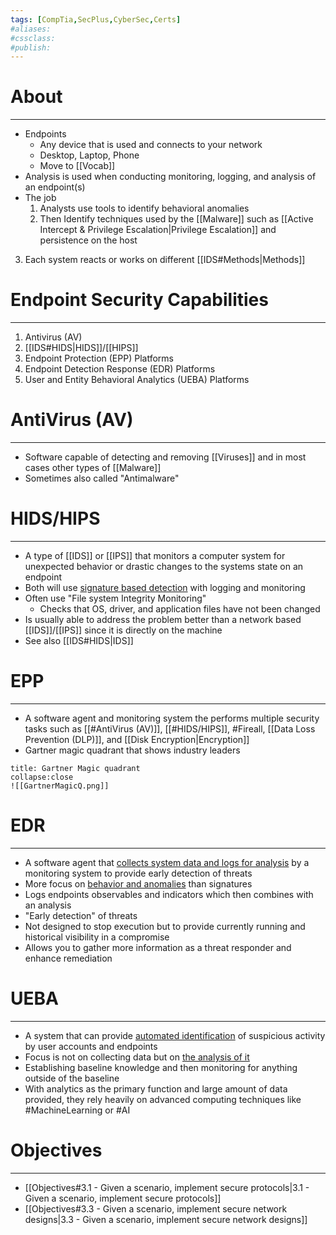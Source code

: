 ```yaml
---
tags: [CompTia,SecPlus,CyberSec,Certs]
#aliases:
#cssclass:
#publish:
---
```


# About
---
- Endpoints
	- Any device that is used and connects to your network
	- Desktop, Laptop, Phone
	- Move to [[Vocab]]
- Analysis is used when conducting monitoring, logging, and analysis of an endpoint(s)
- The job
	1. Analysts use tools to identify behavioral anomalies
	2. Then Identify techniques used by the [[Malware]] such as [[Active Intercept & Privilege Escalation|Privilege Escalation]] and persistence on the host
3. Each system reacts or works on different [[IDS#Methods|Methods]]

# Endpoint Security Capabilities
---
1. Antivirus (AV)
2. [[IDS#HIDS|HIDS]]/[[HIPS]]
3. Endpoint Protection (EPP) Platforms
4. Endpoint Detection Response (EDR) Platforms
5. User and Entity Behavioral Analytics (UEBA) Platforms

# AntiVirus (AV)
---
- Software capable of detecting and removing [[Viruses]] and in most cases other types of [[Malware]]
- Sometimes also called "Antimalware"

# HIDS/HIPS
---
- A type of [[IDS]] or [[IPS]] that monitors a computer system for unexpected behavior or drastic changes to the systems state on an endpoint
- Both will use <u>signature based detection</u> with logging and monitoring
- Often use "File system Integrity Monitoring"
	- Checks that OS, driver, and application files have not been changed
- Is usually able to address the problem better than a network based [[IDS]]/[[IPS]] since it is directly on the machine
- See also [[IDS#HIDS|IDS]]

# EPP
---
- A software agent and monitoring system the performs multiple security tasks such as [[#AntiVirus (AV)]], [[#HIDS/HIPS]], #Fireall, [[Data Loss Prevention (DLP)]], and [[Disk Encryption|Encryption]]
- Gartner magic quadrant that  shows industry leaders

```ad-info
title: Gartner Magic quadrant
collapse:close
![[GartnerMagicQ.png]]
```

# EDR
---
- A software agent that <u>collects system data and logs for analysis</u> by a monitoring system to provide early detection of threats
- More focus on <u>behavior and anomalies</u> than signatures
- Logs endpoints observables and indicators which then combines with an analysis
- "Early detection" of threats
- Not designed to stop execution but to provide currently running and historical visibility in a compromise
- Allows you to gather more information as a threat responder and enhance remediation

# UEBA
---
- A system that can provide <u>automated identification</u> of suspicious activity by user accounts and endpoints
- Focus is not on collecting data but on <u>the analysis of it</u>
- Establishing baseline knowledge and then monitoring for anything outside of the baseline
- With analytics as the primary function and large amount of data provided, they rely heavily on advanced computing techniques like #MachineLearning or #AI

# Objectives
---
- [[Objectives#3.1 - Given a scenario, implement secure protocols|3.1 - Given a scenario, implement secure protocols]]
- [[Objectives#3.3 - Given a scenario, implement secure network designs|3.3 - Given a scenario, implement secure network designs]]
